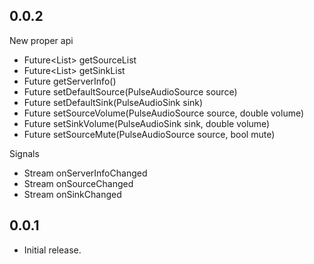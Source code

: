 
## 0.0.2

New proper api
* Future<List<PulseAudioSource>> getSourceList
* Future<List<PulseAudioSink>> getSinkList
* Future<PulseAudioServerInfo> getServerInfo()
* Future<void> setDefaultSource(PulseAudioSource source)
* Future<void> setDefaultSink(PulseAudioSink sink)
* Future<void> setSourceVolume(PulseAudioSource source, double volume)
* Future<void> setSinkVolume(PulseAudioSink sink, double volume)
* Future<void> setSourceMute(PulseAudioSource source, bool mute)

Signals
* Stream<PulseAudioServerInfo> onServerInfoChanged
* Stream<PulseAudioSource> onSourceChanged
* Stream<PulseAudioSink> onSinkChanged

## 0.0.1

* Initial release.
